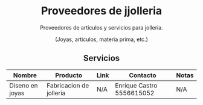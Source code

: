 <h1 align="center" style="margin-top: 0px;">Proveedores de jjolleria</h1>
<p align="center" >Proveedores de articulos y servicios para jolleria.</p>
<p align="center" >(Joyas, articulos, materia prima, etc.)</p>

<div align="center" >
  
## Servicios
  
| Nombre | Producto | Link | Contacto | Notas |
| --------------- | --------------- | --------------- | --------------- | --------------- |
| Diseno en joyas | Fabricacion de jolleria | N/A | Enrique Castro 5556615052 | N/A |
  
</div>

<h1 align="center" style="margin-top: 0px;"></h1>

